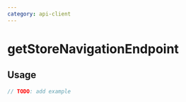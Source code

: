```yaml
---
category: api-client
---
```


# getStoreNavigationEndpoint

<!-- PLACEHOLDER_DESCRIPTION -->

## Usage

```ts
// TODO: add example
```
